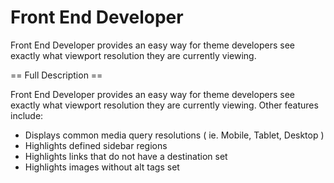 Front End Developer
=============================

Front End Developer provides an easy way for theme developers see exactly what viewport resolution they are currently viewing.

== Full Description ==

Front End Developer provides an easy way for theme developers see exactly what viewport resolution they are currently viewing.
Other features include:
* Displays common media query resolutions ( ie. Mobile, Tablet, Desktop )
* Highlights defined sidebar regions
* Highlights links that do not have a destination set
* Highlights images without alt tags set
